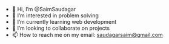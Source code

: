- 👋 Hi, I’m @SaimSaudagar
- 👀 I’m interested in problem solving
- 🌱 I’m currently learning web development
- 💞️ I’m looking to collaborate on projects
- 📫 How to reach me on my email: saudagarsaim@gmail.com

<!---
SaimSaudagar/SaimSaudagar is a ✨ special ✨ repository because its `README.md` (this file) appears on your GitHub profile.
You can click the Preview link to take a look at your changes.
--->
